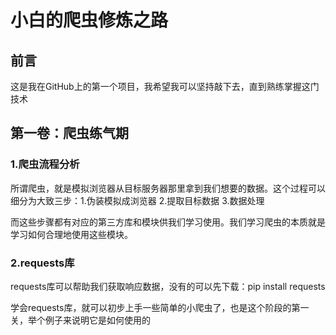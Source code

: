 # 小白的爬虫修炼之路
## 前言
这是我在GitHub上的第一个项目，我希望我可以坚持敲下去，直到熟练掌握这门技术
## 第一卷：爬虫练气期
### 1.爬虫流程分析
所谓爬虫，就是模拟浏览器从目标服务器那里拿到我们想要的数据。这个过程可以细分为大致三步：1.伪装模拟成浏览器 2.提取目标数据 3.数据处理    

  而这些步骤都有对应的第三方库和模块供我们学习使用。我们学习爬虫的本质就是学习如何合理地使用这些模块。  
  
### 2.requests库

requests库可以帮助我们获取响应数据，没有的可以先下载：pip install requests    

学会requests库，就可以初步上手一些简单的小爬虫了，也是这个阶段的第一关，举个例子来说明它是如何使用的
